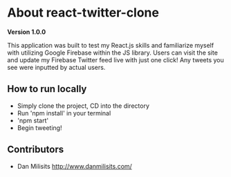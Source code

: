 # About react-twitter-clone 

**Version 1.0.0**

This application was built to test my React.js skills and familiarize myself with utilizing Google Firebase within the JS library. Users can visit the site and update my Firebase Twitter feed live with just one click! Any tweets you see were inputted by actual users.

## How to run locally

- Simply clone the project, CD into the directory
- Run 'npm install' in your terminal
- 'npm start'
- Begin tweeting!

## Contributors
- Dan Milisits <http://www.danmilisits.com/>

